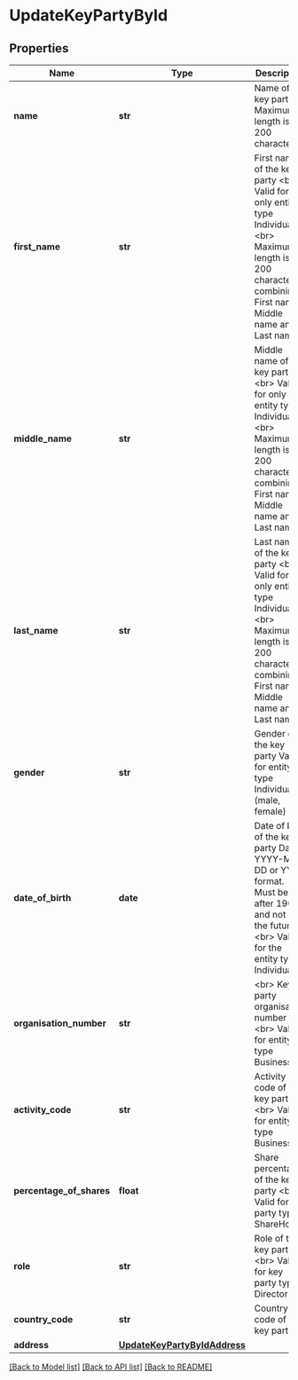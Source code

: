 # UpdateKeyPartyById

## Properties
Name | Type | Description | Notes
------------ | ------------- | ------------- | -------------
**name** | **str** | Name of the key party  Maximum length is 200 characters | [optional] 
**first_name** | **str** | First name of the key party  &lt;br&gt; Valid for only entity type Individual &lt;br&gt; Maximum length is 200 characters combining First name, Middle name and Last name | [optional] 
**middle_name** | **str** | Middle name of the key party  &lt;br&gt; Valid for only entity type Individual &lt;br&gt; Maximum length is 200 characters combining First name, Middle name and Last name | [optional] 
**last_name** | **str** | Last name of the key party  &lt;br&gt; Valid for only entity type Individual &lt;br&gt; Maximum length is 200 characters combining First name, Middle name and Last name | [optional] 
**gender** | **str** | Gender of the key party  Valid for entity type Individual (male, female) | [optional] 
**date_of_birth** | **date** | Date of birth of the key party  Date YYYY-MM-DD or YYYY format. Must be after 1900 and not in the future  &lt;br&gt; Valid for the entity type Individual  | [optional] 
**organisation_number** | **str** | &lt;br&gt; Key party organisation number   &lt;br&gt; Valid for entity type Business  | [optional] 
**activity_code** | **str** | Activity code of the key party  &lt;br&gt; Valid for entity type Business  | [optional] 
**percentage_of_shares** | **float** | Share percentage of the key party  &lt;br&gt; Valid for key party type ShareHolder  | [optional] 
**role** | **str** | Role of the key party  &lt;br&gt; Valid for key party type Director  | [optional] 
**country_code** | **str** | Country code of the key party | [optional] 
**address** | [**UpdateKeyPartyByIdAddress**](UpdateKeyPartyByIdAddress.md) |  | [optional] 

[[Back to Model list]](../README.md#documentation-for-models) [[Back to API list]](../README.md#documentation-for-api-endpoints) [[Back to README]](../README.md)

